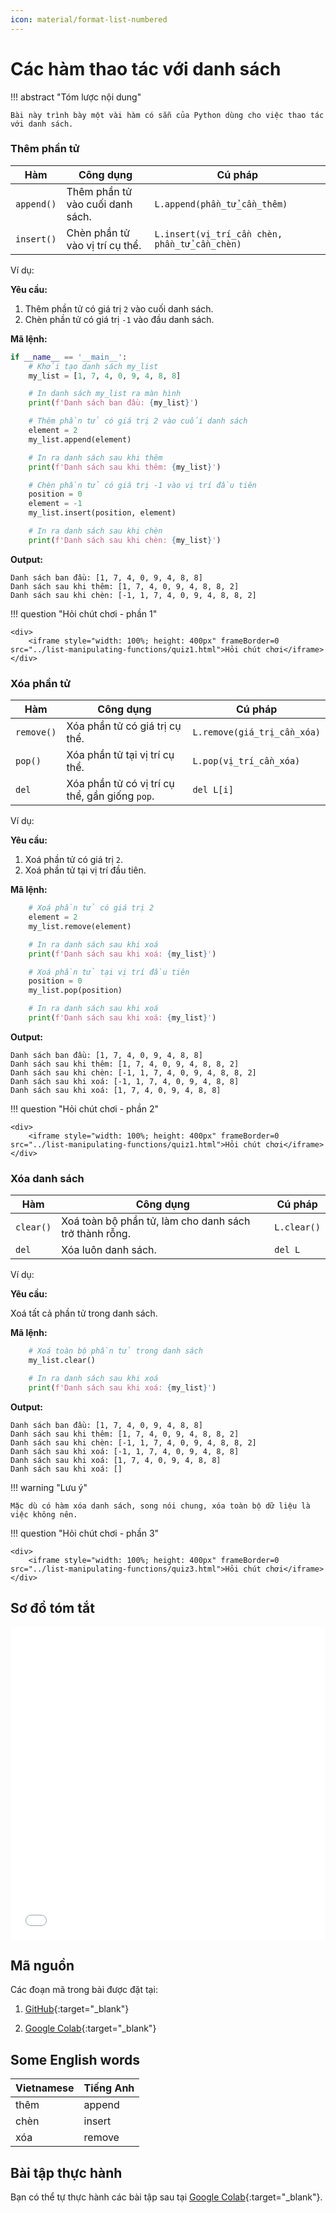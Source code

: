 ```yaml
---
icon: material/format-list-numbered
---
```


# Các hàm thao tác với danh sách

!!! abstract "Tóm lược nội dung"

    Bài này trình bày một vài hàm có sẵn của Python dùng cho việc thao tác với danh sách.

### Thêm phần tử

| Hàm | Công dụng | Cú pháp |
| --- | --- | --- |
| `append()` | Thêm phần tử vào cuối danh sách. | `L.append(phần_tử_cần_thêm)` | 
| `insert()` | Chèn phần tử vào vị trí cụ thể. | `L.insert(vị_trí_cần chèn, phần_tử_cần_chèn)` |

Ví dụ:

**Yêu cầu:**

1. Thêm phần tử có giá trị `2` vào cuối danh sách.
2. Chèn phần tử có giá trị `-1` vào đầu danh sách.

**Mã lệnh:**

```py linenums="1" hl_lines="9-10 16-18"
if __name__ == '__main__':
    # Khởi tạo danh sách my_list
    my_list = [1, 7, 4, 0, 9, 4, 8, 8]

    # In danh sách my_list ra màn hình
    print(f'Danh sách ban đầu: {my_list}')    

    # Thêm phần tử có giá trị 2 vào cuối danh sách
    element = 2
    my_list.append(element)

    # In ra danh sách sau khi thêm
    print(f'Danh sách sau khi thêm: {my_list}')

    # Chèn phần tử có giá trị -1 vào vị trí đầu tiên
    position = 0
    element = -1
    my_list.insert(position, element)

    # In ra danh sách sau khi chèn
    print(f'Danh sách sau khi chèn: {my_list}')
```

**Output:**

```pycon hl_lines="2 3"
Danh sách ban đầu: [1, 7, 4, 0, 9, 4, 8, 8]
Danh sách sau khi thêm: [1, 7, 4, 0, 9, 4, 8, 8, 2]
Danh sách sau khi chèn: [-1, 1, 7, 4, 0, 9, 4, 8, 8, 2]
```

!!! question "Hỏi chút chơi - phần 1"
    
    <div>
        <iframe style="width: 100%; height: 400px" frameBorder=0 src="../list-manipulating-functions/quiz1.html">Hỏi chút chơi</iframe>
    </div>

### Xóa phần tử

| Hàm | Công dụng | Cú pháp |
| --- | --- | --- |
| `remove()` | Xóa phần tử có giá trị cụ thể. | `L.remove(giá_trị_cần_xóa)` |
| `pop()` | Xóa phần tử tại vị trí cụ thể. | `L.pop(vị_trí_cần_xóa)` |
| `del` | Xóa phần tử có vị trí cụ thể, gần giống `pop`. | `del L[i]` |

Ví dụ:

**Yêu cầu:**

1. Xoá phần tử có giá trị `2`.
2. Xoá phần tử tại vị trí đầu tiên.

**Mã lệnh:**

```py linenums="23" hl_lines="2-3 9-10"
    # Xoá phần tử có giá trị 2
    element = 2
    my_list.remove(element)

    # In ra danh sách sau khi xoá
    print(f'Danh sách sau khi xoá: {my_list}')

    # Xoá phần tử tại vị trí đầu tiên
    position = 0
    my_list.pop(position)

    # In ra danh sách sau khi xoá
    print(f'Danh sách sau khi xoá: {my_list}')
```

**Output:**

```pycon hl_lines="4 5"
Danh sách ban đầu: [1, 7, 4, 0, 9, 4, 8, 8]
Danh sách sau khi thêm: [1, 7, 4, 0, 9, 4, 8, 8, 2]
Danh sách sau khi chèn: [-1, 1, 7, 4, 0, 9, 4, 8, 8, 2]
Danh sách sau khi xoá: [-1, 1, 7, 4, 0, 9, 4, 8, 8]
Danh sách sau khi xoá: [1, 7, 4, 0, 9, 4, 8, 8]
```

!!! question "Hỏi chút chơi - phần 2"
    
    <div>
        <iframe style="width: 100%; height: 400px" frameBorder=0 src="../list-manipulating-functions/quiz1.html">Hỏi chút chơi</iframe>
    </div>

### Xóa danh sách

| Hàm | Công dụng | Cú pháp |
| --- | --- | --- |
| `clear()` | Xoá toàn bộ phần tử, làm cho danh sách trở thành rỗng. | `L.clear()` |  
| `del` | Xóa luôn danh sách. | `del L` | 

Ví dụ:

**Yêu cầu:**

Xoá tất cả phần tử trong danh sách.

**Mã lệnh:**

```py linenums="37" hl_lines="2"
    # Xoá toàn bộ phần tử trong danh sách
    my_list.clear()

    # In ra danh sách sau khi xoá
    print(f'Danh sách sau khi xoá: {my_list}')
```

**Output:**

```pycon hl_lines="6"
Danh sách ban đầu: [1, 7, 4, 0, 9, 4, 8, 8]
Danh sách sau khi thêm: [1, 7, 4, 0, 9, 4, 8, 8, 2]
Danh sách sau khi chèn: [-1, 1, 7, 4, 0, 9, 4, 8, 8, 2]
Danh sách sau khi xoá: [-1, 1, 7, 4, 0, 9, 4, 8, 8]
Danh sách sau khi xoá: [1, 7, 4, 0, 9, 4, 8, 8]
Danh sách sau khi xoá: []
```

!!! warning "Lưu ý"

    Mặc dù có hàm xóa danh sách, song nói chung, xóa toàn bộ dữ liệu là việc không nên.

!!! question "Hỏi chút chơi - phần 3"
    
    <div>
        <iframe style="width: 100%; height: 400px" frameBorder=0 src="../list-manipulating-functions/quiz3.html">Hỏi chút chơi</iframe>
    </div>

## Sơ đồ tóm tắt

<div>
    <iframe style="width: 100%; height: 500px" frameBorder=0 src="../mindmaps/list-manipulating-functions.html">Sơ đồ tóm tắt</iframe>
</div>

## Mã nguồn

Các đoạn mã trong bài được đặt tại:

1. [GitHub](https://github.com/vtchitruong/gdpt-2018/blob/main/grade-10/topic-f/list-manipulating-functions.py){:target="_blank"}

2. [Google Colab](https://colab.research.google.com/drive/1Yal5OLOYtUZbgsNJKbRqbz-mAS8Jlgxi?usp=sharing){:target="_blank"}

## Some English words

| Vietnamese | Tiếng Anh |
| --- | --- |
| thêm | append |
| chèn | insert |
| xóa | remove |

## Bài tập thực hành

Bạn có thể tự thực hành các bài tập sau tại [Google Colab](https://colab.research.google.com/drive/1xh2Db9apAnRbYQJdMSNQOyzKu-fi344V?usp=sharing){:target="_blank"}.


